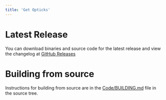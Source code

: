 ```yaml
---
title: 'Get Opticks'
---
```

# Latest Release
You can download binaries and source code for the latest release and view the changelog at [GitHub Releases](https://github.com/opticks-org/opticks/releases)

# Building from source
Instructions for building from source are in the [Code/BUILDING.md](https://github.com/opticks-org/opticks/blob/master/Code/BUILDING.md) file in the source tree.
